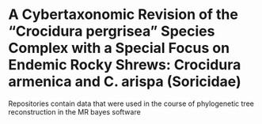 # A Cybertaxonomic Revision of the “Crocidura pergrisea” Species Complex with a Special Focus on Endemic Rocky Shrews: Crocidura armenica and C. arispa (Soricidae)

Repositories contain data that were used in the course of phylogenetic tree reconstruction in the MR bayes software
